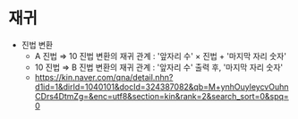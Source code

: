 # 재귀

-   진법 변환
    - A 진법 ⇒ 10 진법 변환의 재귀 관계 : '앞자리 수' × 진법 + '마지막 자리 숫자'
    - 10 진법 ⇒ B 진법 변환의 재귀 관계 : '앞자리 수' 출력 후, '마지막 자리 숫자' 
    - https://kin.naver.com/qna/detail.nhn?d1id=1&dirId=1040101&docId=324387082&qb=M+ynhOuyleycvOuhnCDrs4DtmZg=&enc=utf8&section=kin&rank=2&search_sort=0&spq=0